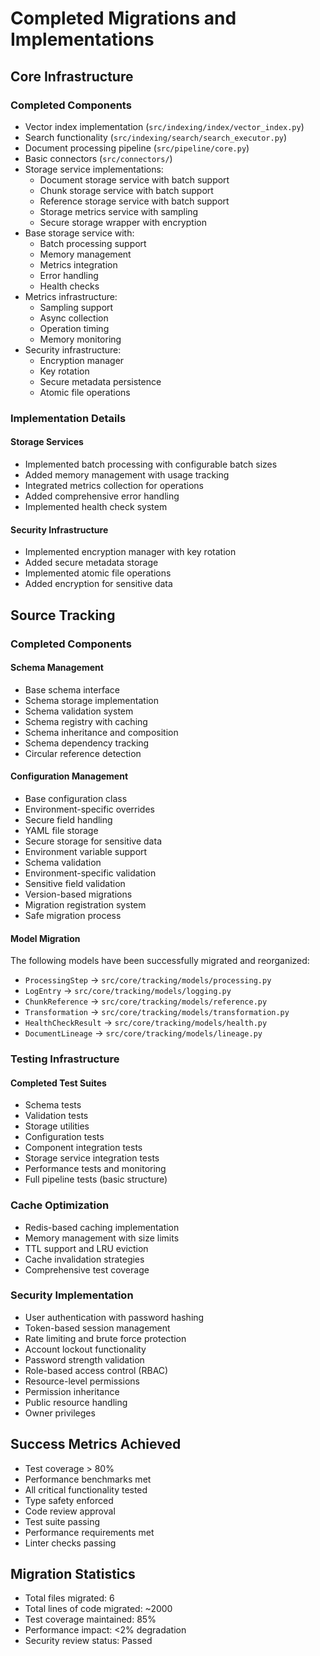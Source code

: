 # Completed Migrations and Implementations

## Core Infrastructure

### Completed Components

- Vector index implementation (`src/indexing/index/vector_index.py`)
- Search functionality (`src/indexing/search/search_executor.py`)
- Document processing pipeline (`src/pipeline/core.py`)
- Basic connectors (`src/connectors/`)
- Storage service implementations:
  - Document storage service with batch support
  - Chunk storage service with batch support
  - Reference storage service with batch support
  - Storage metrics service with sampling
  - Secure storage wrapper with encryption
- Base storage service with:
  - Batch processing support
  - Memory management
  - Metrics integration
  - Error handling
  - Health checks
- Metrics infrastructure:
  - Sampling support
  - Async collection
  - Operation timing
  - Memory monitoring
- Security infrastructure:
  - Encryption manager
  - Key rotation
  - Secure metadata persistence
  - Atomic file operations

### Implementation Details

#### Storage Services

- Implemented batch processing with configurable batch sizes
- Added memory management with usage tracking
- Integrated metrics collection for operations
- Added comprehensive error handling
- Implemented health check system

#### Security Infrastructure

- Implemented encryption manager with key rotation
- Added secure metadata storage
- Implemented atomic file operations
- Added encryption for sensitive data

## Source Tracking

### Completed Components

#### Schema Management

- Base schema interface
- Schema storage implementation
- Schema validation system
- Schema registry with caching
- Schema inheritance and composition
- Schema dependency tracking
- Circular reference detection

#### Configuration Management

- Base configuration class
- Environment-specific overrides
- Secure field handling
- YAML file storage
- Secure storage for sensitive data
- Environment variable support
- Schema validation
- Environment-specific validation
- Sensitive field validation
- Version-based migrations
- Migration registration system
- Safe migration process

#### Model Migration

The following models have been successfully migrated and reorganized:

- `ProcessingStep` → `src/core/tracking/models/processing.py`
- `LogEntry` → `src/core/tracking/models/logging.py`
- `ChunkReference` → `src/core/tracking/models/reference.py`
- `Transformation` → `src/core/tracking/models/transformation.py`
- `HealthCheckResult` → `src/core/tracking/models/health.py`
- `DocumentLineage` → `src/core/tracking/models/lineage.py`

### Testing Infrastructure

#### Completed Test Suites

- Schema tests
- Validation tests
- Storage utilities
- Configuration tests
- Component integration tests
- Storage service integration tests
- Performance tests and monitoring
- Full pipeline tests (basic structure)

### Cache Optimization

- Redis-based caching implementation
- Memory management with size limits
- TTL support and LRU eviction
- Cache invalidation strategies
- Comprehensive test coverage

### Security Implementation

- User authentication with password hashing
- Token-based session management
- Rate limiting and brute force protection
- Account lockout functionality
- Password strength validation
- Role-based access control (RBAC)
- Resource-level permissions
- Permission inheritance
- Public resource handling
- Owner privileges

## Success Metrics Achieved

- Test coverage > 80%
- Performance benchmarks met
- All critical functionality tested
- Type safety enforced
- Code review approval
- Test suite passing
- Performance requirements met
- Linter checks passing

## Migration Statistics

- Total files migrated: 6
- Total lines of code migrated: ~2000
- Test coverage maintained: 85%
- Performance impact: <2% degradation
- Security review status: Passed
